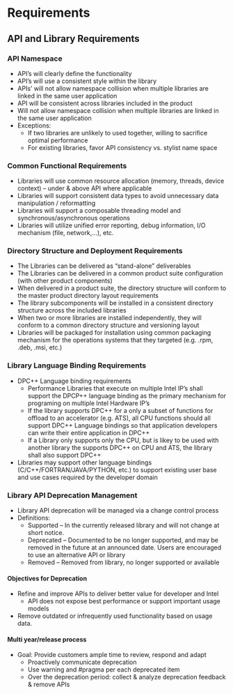 # Requirements

## API and Library Requirements

### API Namespace
* API’s will clearly define the functionality
* API’s will use a consistent style within the library
* APIs’ will not allow namespace collision when multiple libraries are linked in the same user application
* API will be consistent across libraries included in the product
* Will not allow namespace collision when multiple libraries are linked in the same user application
* Exceptions:
  + If two libraries are unlikely to used together, willing to sacrifice optimal performance
  + For existing libraries, favor API consistency vs. stylist name space

### Common Functional Requirements
* Libraries will use common resource allocation (memory, threads, device context) – under & above API where applicable
* Libraries will support consistent data types to avoid unnecessary data manipulation / reformatting
* Libraries will support a composable threading model and synchronous/asynchronous operations
* Libraries will utilize unified error reporting, debug information, I/O  mechanism (file, network,…), etc.

### Directory Structure and Deployment Requirements
* The Libraries can be delivered as “stand-alone” deliverables
* The Libraries can be delivered in a common product suite configuration (with other product components)
* When delivered in a product suite, the directory structure will conform to the master product directory layout requirements
* The library subcomponents will be installed in a consistent directory structure across the included libraries
* When two or more libraries are installed independently, they will conform to a common directory structure and versioning layout
* Libraries will be packaged for installation using common packaging mechanism for the operations systems that they targeted (e.g. .rpm, .deb, .msi, etc.)

### Library Language Binding Requirements
* DPC++ Language binding requirements
  + Performance Libraries that execute on multiple Intel IP’s shall support the DPCP++ language binding as the primary mechanism for programing on multiple Intel Hardware IP’s
  + If the library supports DPC++ for a only a subset of functions for offload to an accelerator (e.g. ATS), all CPU functions should all support DPC++ Language bindings so that application developers can write their entire application in DPC++
  + If a Library only supports only the CPU, but is likey to be used with another library the supports DPC++ on CPU and ATS, the library shall also support DPC++ 
* Libraries may support other language bindings (C/C++/FORTRAN/JAVA/PYTHON, etc.) to support existing user base and use cases required by the developer domain

### Library API Deprecation Management
* Library API deprecation will be managed via a change control process
* Definitions:
  + Supported – In the currently released library and will not change at short notice.
  + Deprecated – Documented to be no longer supported, and may be removed in the future at an announced date. Users are encouraged to use an alternative API or library
  + Removed – Removed from library, no longer supported or available

#### Objectives for Deprecation
* Refine and improve APIs to deliver better value for developer and Intel
  + API does not expose best performance or support important usage models
* Remove outdated or infrequently used functionality based on usage data. 

#### Multi year/release process
* Goal: Provide customers ample time to review, respond and adapt
  + Proactively communicate deprecation
  + Use warning and \#pragma per each deprecated item
  + Over the deprecation period: collect & analyze deprecation feedback & remove APIs
